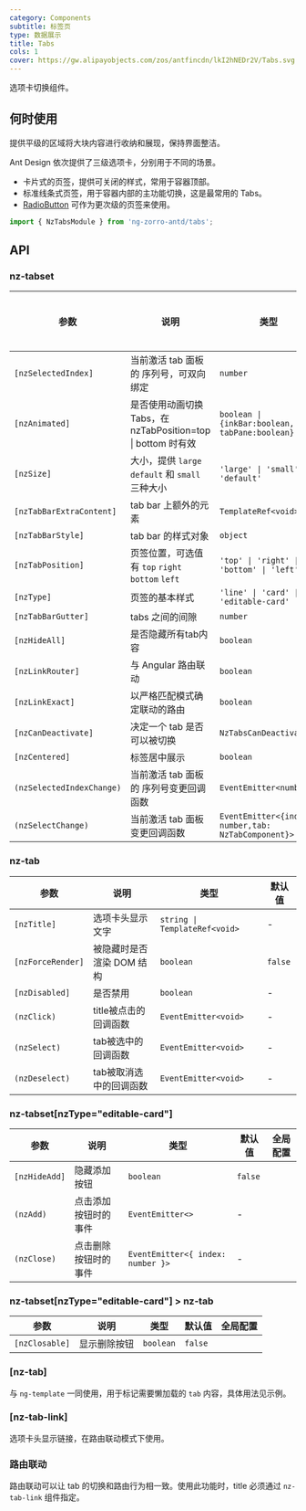 ```yaml
---
category: Components
subtitle: 标签页
type: 数据展示
title: Tabs
cols: 1
cover: https://gw.alipayobjects.com/zos/antfincdn/lkI2hNEDr2V/Tabs.svg
---
```


选项卡切换组件。

## 何时使用

提供平级的区域将大块内容进行收纳和展现，保持界面整洁。

Ant Design 依次提供了三级选项卡，分别用于不同的场景。

- 卡片式的页签，提供可关闭的样式，常用于容器顶部。
- 标准线条式页签，用于容器内部的主功能切换，这是最常用的 Tabs。
- [RadioButton](/components/radio/zh/#components-radio-demo-radiobutton) 可作为更次级的页签来使用。

```ts
import { NzTabsModule } from 'ng-zorro-antd/tabs';
```

## API

### nz-tabset

| 参数 | 说明 | 类型 | 默认值 | 全局配置 |
| --- | --- | --- | --- | --- |
| `[nzSelectedIndex]` | 当前激活 tab 面板的 序列号，可双向绑定 | `number` | - |
| `[nzAnimated]` | 是否使用动画切换 Tabs，在 nzTabPosition=top \| bottom 时有效 | `boolean \| {inkBar:boolean, tabPane:boolean}` | `true`, 当 `type="card"` 时为 `false` | ✅ |
| `[nzSize]` | 大小，提供 `large` `default` 和 `small` 三种大小 | `'large' \| 'small' \| 'default'` | `'default'` | ✅ |
| `[nzTabBarExtraContent]` | tab bar 上额外的元素 | `TemplateRef<void>` | - |
| `[nzTabBarStyle]` | tab bar 的样式对象 | `object` | - |
| `[nzTabPosition]` | 页签位置，可选值有 `top` `right` `bottom` `left` | `'top' \| 'right' \| 'bottom' \| 'left'` | `'top'` | |
| `[nzType]` | 页签的基本样式 | `'line' \| 'card' \| 'editable-card'` | `'line'` | ✅ |
| `[nzTabBarGutter]` | tabs 之间的间隙 | `number` | - | ✅ |
| `[nzHideAll]` | 是否隐藏所有tab内容 | `boolean` | `false` |
| `[nzLinkRouter]` | 与 Angular 路由联动 | `boolean` | `false` ||
| `[nzLinkExact]` | 以严格匹配模式确定联动的路由 | `boolean` | `true` |
| `[nzCanDeactivate]` | 决定一个 tab 是否可以被切换 | `NzTabsCanDeactivateFn` | - |
| `[nzCentered]` | 标签居中展示 | `boolean` | `false` |
| `(nzSelectedIndexChange)` | 当前激活 tab 面板的 序列号变更回调函数 | `EventEmitter<number>` | - |
| `(nzSelectChange)` | 当前激活 tab 面板变更回调函数 | `EventEmitter<{index: number,tab: NzTabComponent}>` | - |

### nz-tab

| 参数 | 说明 | 类型 | 默认值 |
| --- | --- | --- | --- |
| `[nzTitle]` | 选项卡头显示文字 | `string \| TemplateRef<void>` | - |
| `[nzForceRender]` | 被隐藏时是否渲染 DOM 结构 | `boolean` | `false` |
| `[nzDisabled]` | 是否禁用 | `boolean` | - |
| `(nzClick)` | title被点击的回调函数 | `EventEmitter<void>` | - |
| `(nzSelect)` | tab被选中的回调函数 | `EventEmitter<void>` | - |
| `(nzDeselect)` | tab被取消选中的回调函数 | `EventEmitter<void>` | - |

### nz-tabset[nzType="editable-card"]

| 参数 | 说明 | 类型 | 默认值 | 全局配置 |
| --- | --- | --- | --- | --- |
| `[nzHideAdd]` | 隐藏添加按钮 | `boolean` | `false` |
| `(nzAdd)` | 点击添加按钮时的事件 | `EventEmitter<>` | - |
| `(nzClose)` | 点击删除按钮时的事件 | `EventEmitter<{ index: number }>` | - |

### nz-tabset[nzType="editable-card"] > nz-tab
| 参数 | 说明 | 类型 | 默认值 | 全局配置 |
| --- | --- | --- | --- | --- |
| `[nzClosable]` | 显示删除按钮 | `boolean` | `false` |

### [nz-tab]

与 `ng-template` 一同使用，用于标记需要懒加载的 `tab` 内容，具体用法见示例。

### [nz-tab-link]

选项卡头显示链接，在路由联动模式下使用。

### 路由联动

路由联动可以让 tab 的切换和路由行为相一致。使用此功能时，title 必须通过 `nz-tab-link` 组件指定。

